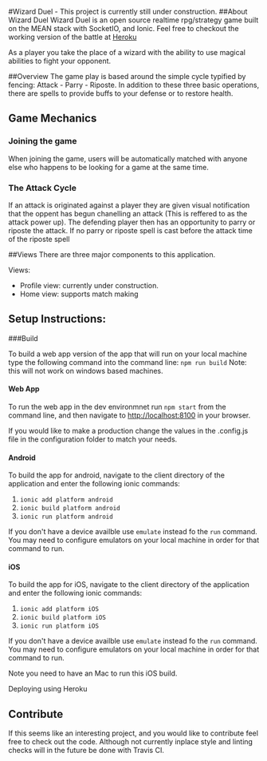 #Wizard Duel - This project is currently still under construction.
##About Wizard Duel
Wizard Duel is an open source realtime rpg/strategy game built on the MEAN stack with SocketIO, and Ionic. Feel free to checkout the working version of the battle at [Heroku](https://wizardduel.herokuapp.com/)

As a player you take the place of a wizard with the ability to use magical abilities to fight your opponent.

##Overview
The game play is based around the simple cycle typified by fencing: Attack - Parry - Riposte. In addition to these three basic operations, there are spells to provide buffs to your defense or to restore health.

## Game Mechanics
### Joining the game
When joining the game, users will be automatically matched with anyone else who happens to be looking for a game at the same time.

### The Attack Cycle
If an attack is originated against a player they are given visual notification that the oppent has begun chanelling an attack (This is reffered to as the attack power up). The defending player then has an opportunity to parry or riposte the attack. If no parry or riposte spell is cast before the attack time of the riposte spell

##Views
There are three major components to this application.

Views:
- Profile view: currently under construction.
- Home view: supports match making

## Setup Instructions:
###Build

To build a web app version of the app that will run on your local machine type the following command into the command line:
```npm run build```
Note: this will not work on windows based machines.

#### Web App
To run the web app in the dev environmnet run ```npm start``` from the command line, and then navigate to [http://localhost:8100](http://localhost:8100) in your browser.

If you would like to make a production change the values in the .config.js file in the configuration folder to match your needs.

#### Android
To build the app for android, navigate to the client directory of the application and enter the following ionic commands:

1. ```ionic add platform android```
2. ```ionic build platform android```
3. ```ionic run platform android```

If you don't have a device availble use ```emulate``` instead fo the ```run``` command. You may need to configure emulators on your local machine in order for that command to run.

#### iOS
To build the app for iOS, navigate to the client directory of the application and enter the following ionic commands:

1. ```ionic add platform iOS```
2. ```ionic build platform iOS```
3. ```ionic run platform iOS```

If you don't have a device availble use ```emulate``` instead fo the ```run``` command. You may need to configure emulators on your local machine in order for that command to run.

Note you need to have an Mac to run this iOS build.

Deploying using Heroku

## Contribute
If this seems like an interesting project, and you would like to contribute feel free to check out the code. Although not currently inplace style and linting checks will in the future be done with Travis CI.
